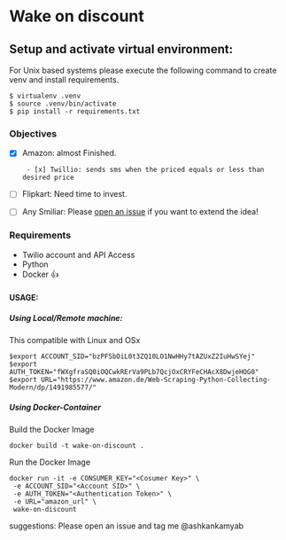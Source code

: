 # Wake on discount 

## Setup and activate virtual environment:
For Unix based systems please execute the following command to create venv and install requirements.
```
$ virtualenv .venv
$ source .venv/bin/activate
$ pip install -r requirements.txt
```

### Objectives
- [x]  Amazon: almost Finished.
        
        - [x] Twillio: sends sms when the priced equals or less than desired price

- [ ] Flipkart: Need time to invest.

- [ ] Any Smiliar: Please [open an issue](https://github.com/python-geeks/Automation-scripts/issues/new/choose) if you want to extend the idea!


### Requirements
- Twilio account and API Access
- Python
- Docker :+1:

#### USAGE:
##### Using Local/Remote machine:
This compatible with Linux and OSx
```
$export ACCOUNT_SID="bzPFSbOiL0t3ZQ10LO1NwHHy7tAZUxZ2IuHwSYej"
$export AUTH_TOKEN="fWXgfraSQ0iOQCwkRErVa9PLb7QcjOxCRYFeCHAcX8DwjeHOG0"
$export URL="https://www.amazon.de/Web-Scraping-Python-Collecting-Modern/dp/1491985577/"
```

##### Using Docker-Container
Build the Docker Image
```
docker build -t wake-on-discount .
```

Run the Docker Image
```
docker run -it -e CONSUMER_KEY="<Cosumer Key>" \
 -e ACCOUNT_SID="<Account SID>" \
 -e AUTH_TOKEN="<Authentication Token>" \
 -e URL="amazon_url" \
 wake-on-discount
```

suggestions: Please open an issue and tag me @ashkankamyab

